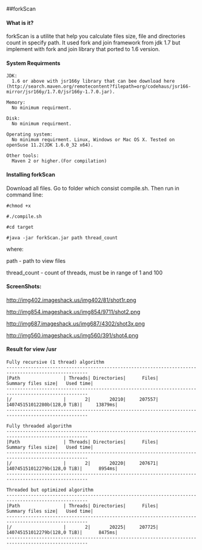 ##forkScan

#### What is it?
forkScan is a utilite that help you calculate files size, file and directories count in specify path. It used fork and join framework from jdk 1.7 but implement with fork and join library that ported to 1.6 version. 

#### System Requirments
    JDK:
      1.6 or above with jsr166y library that can bee download here (http://search.maven.org/remotecontent?filepath=org/codehaus/jsr166-mirror/jsr166y/1.7.0/jsr166y-1.7.0.jar).
    
    Memory:
      No minimum requirment.

    Disk:
      No minimum requirment.

    Operating system:
      No minimum requirment. Linux, Windows or Mac OS X. Tested on openSuse 11.2(JDK 1.6.0_32 x64).

    Other tools:
      Maven 2 or higher.(For compilation)

#### Installing forkScan
Download all files.
Go to folder which consist compile.sh. Then run in command line:

	#chmod +x

	#./compile.sh

	#cd target

	#java -jar forkScan.jar path thread_count
where:

path - path to view files

thread_count - count of threads, must be in range of 1 and 100

#### ScreenShots:
http://img402.imageshack.us/img402/81/shot1r.png

http://img854.imageshack.us/img854/9711/shot2.png

http://img687.imageshack.us/img687/4302/shot3x.png

http://img560.imageshack.us/img560/391/shot4.png

#### Result for view /usr

	Fully recursive (1 thread) algorithm
	----------------------------------------------------------------------------------------------------
	|Path                | Threads| Directories|      Files|            Summary files size|   Used time|
	----------------------------------------------------------------------------------------------------
	|/                   |       2|       20210|     207557|   140745151012280b(128,0 TiB)|     13879ms|
	----------------------------------------------------------------------------------------------------

	Fully threaded algorithm
	----------------------------------------------------------------------------------------------------
	|Path                | Threads| Directories|      Files|            Summary files size|   Used time|
	----------------------------------------------------------------------------------------------------
	|/                   |       2|       20220|     207671|   140745151012279b(128,0 TiB)|      8954ms|
	----------------------------------------------------------------------------------------------------

	Threaded but optimized algorithm
	----------------------------------------------------------------------------------------------------
	|Path                | Threads| Directories|      Files|            Summary files size|   Used time|
	----------------------------------------------------------------------------------------------------
	|/                   |       2|       20225|     207725|   140745151012279b(128,0 TiB)|      8475ms|
	----------------------------------------------------------------------------------------------------